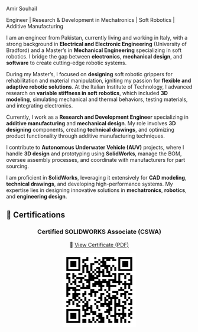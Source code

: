 Amir Souhail

Engineer | Research & Development in Mechatronics | Soft Robotics | Additive Manufacturing



I am an engineer from Pakistan, currently living and working in Italy, with a strong background in **Electrical and Electronic Engineering** (University of Bradford) and a Master’s in **Mechanical Engineering** specializing in soft robotics. I bridge the gap between **electronics**, **mechanical design**, and **software** to create cutting-edge robotic systems.

During my Master’s, I focused on **designing** soft robotic grippers for rehabilitation and material manipulation, igniting my passion for **flexible and adaptive robotic solutions**. At the Italian Institute of Technology, I advanced research on **variable stiffness in soft robotics**, which included **3D modeling**, simulating mechanical and thermal behaviors, testing materials, and integrating electronics.

Currently, I work as a **Research and Development Engineer** specializing in **additive manufacturing** and **mechanical design**. My role involves **3D designing** components, creating **technical drawings**, and optimizing product functionality through additive manufacturing techniques.

I contribute to **Autonomous Underwater Vehicle (AUV)** projects, where I handle **3D design** and prototyping using **SolidWorks**, manage the BOM, oversee assembly processes, and coordinate with manufacturers for part sourcing.

I am proficient in **SolidWorks**, leveraging it extensively for **CAD modeling**, **technical drawings**, and developing high-performance systems. My expertise lies in designing innovative solutions in **mechatronics**, **robotics**, and **engineering design**.

## 📜 Certifications  

<div align="center">

### Certified SOLIDWORKS Associate (CSWA)  

🔗 [View Certificate (PDF)](Certificate_C-V4FU3TWQK5.pdf)  

<img src="C-V4FU3TWQK5.png" alt="CSWA QR Code" width="200"/>

</div>




